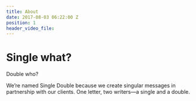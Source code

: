```yaml
---
title: About
date: 2017-08-03 06:22:00 Z
position: 1
header_video_file: 
---
```


# Single what?
Double who?

We’re named Single Double because we create singular messages in partnership with our clients. One letter, two writers—a single and a double.